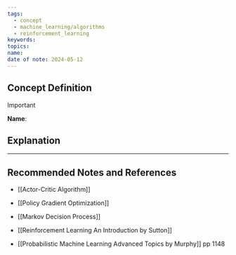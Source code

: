 ```yaml
---
tags:
  - concept
  - machine_learning/algorithms
  - reinforcement_learning
keywords: 
topics: 
name: 
date of note: 2024-05-12
---
```


## Concept Definition

>[!important]
>**Name**: 



## Explanation





-----------
##  Recommended Notes and References


- [[Actor-Critic Algorithm]]
- [[Policy Gradient Optimization]]
- [[Markov Decision Process]]


- [[Reinforcement Learning An Introduction by Sutton]]
- [[Probabilistic Machine Learning Advanced Topics by Murphy]] pp 1148
